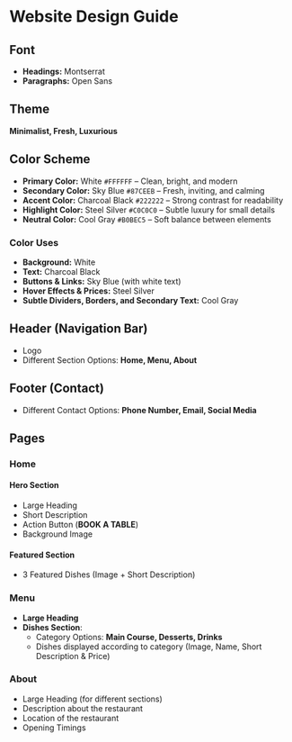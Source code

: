 # Website Design Guide

## Font
- **Headings:** Montserrat  
- **Paragraphs:** Open Sans  

## Theme
**Minimalist, Fresh, Luxurious**

## Color Scheme
- **Primary Color:** White `#FFFFFF` – Clean, bright, and modern  
- **Secondary Color:** Sky Blue `#87CEEB` – Fresh, inviting, and calming  
- **Accent Color:** Charcoal Black `#222222` – Strong contrast for readability  
- **Highlight Color:** Steel Silver `#C0C0C0` – Subtle luxury for small details  
- **Neutral Color:** Cool Gray `#B0BEC5` – Soft balance between elements  

### Color Uses
- **Background:** White  
- **Text:** Charcoal Black  
- **Buttons & Links:** Sky Blue (with white text)  
- **Hover Effects & Prices:** Steel Silver  
- **Subtle Dividers, Borders, and Secondary Text:** Cool Gray  

## Header (Navigation Bar)
- Logo  
- Different Section Options: **Home, Menu, About**  

## Footer (Contact)
- Different Contact Options: **Phone Number, Email, Social Media**  

## Pages

### Home
#### Hero Section
- Large Heading  
- Short Description  
- Action Button (**BOOK A TABLE**)  
- Background Image  

#### Featured Section
- 3 Featured Dishes (Image + Short Description)  

### Menu
- **Large Heading**  
- **Dishes Section**:  
  - Category Options: **Main Course, Desserts, Drinks**  
  - Dishes displayed according to category (Image, Name, Short Description & Price)  

### About
- Large Heading (for different sections)  
- Description about the restaurant  
- Location of the restaurant  
- Opening Timings  